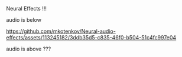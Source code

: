 Neural Effects !!!

audio is below

https://github.com/mkotenkov/Neural-audio-effects/assets/113245182/3ddb35d5-c835-46f0-b504-51c4fc997e04

audio is above
???
